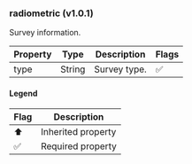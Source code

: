 ### radiometric (v1.0.1)
Survey information.

| Property | Type | Description | Flags |
|---|---|---|---|
| type | String | Survey type. | ✅ |


#### Legend

| Flag | Description |
| --- | --- |
| ⬆️ | Inherited property |
| ✅ | Required property |

